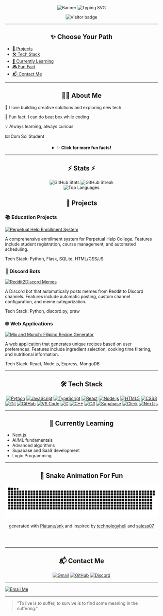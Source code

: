<div align="center">
  <img src="https://capsule-render.vercel.app/api?type=waving&color=gradient&height=200&section=header&text=Hi%20I'm%20JaePyJs!%20👋&fontAlign=50&fontAlignY=40&fontSize=40&desc=Computer%20Science%20student%20passionate%20about%20AI%2C%20web%20dev%2C%20and%20logic%20programming&descAlign=50&descAlignY=60&animation=twinkling&customColorList=F67280,C06C84,6C5B7B,355C7D" alt="Banner" />
  
  <img src="https://readme-typing-svg.demolab.com?font=Fira+Code&weight=700&size=28&pause=1000&color=F67280&center=true&vCenter=true&width=435&lines=Welcome!+I'm+Jae;I+love+Python;That's+all..." alt="Typing SVG" />
  
  <p style="text-align: center;">
    <img src="https://komarev.com/ghpvc/?username=JaePyJs&label=Visitors&color=6C5B7B&style=flat-square" alt="Visitor badge" />
  </p>
</div>

---

<h2 align="center">✨ Choose Your Path</h2>

- [🚀 Projects](#-projects)
- [🛠️ Tech Stack](#-tech-stack)
- [🌱 Currently Learning](#-currently-learning)
- [🎮 Fun Fact](#-about-me)
- [📬 Contact Me](./TextMe.md)

---

<h2 align="center">🧑‍💻 About Me</h2>

🤖 I love building creative solutions and exploring new tech<be>

🎵 Fun fact: I can do beat box while coding<be>

💡 Always learning, always curious

⌨️ Com Sci Student

<details>
  <summary align="center">✨ <b>Click for more fun facts!</b></summary>
  
  🎮 I build games and quizzes for fun and learning.
  
  🐍 Python is my favorite language.
  
  💻 I love vibrant, interactive UIs!
  
  🚀 I love launching new side projects!
  
  🆕 I'm just a newbie. I also watch anime, read novels, manwha, and manhua.

</details>


---

<!-- Stats -->
<div align="center">
  <h2>⚡ Stats ⚡</h2>
  <img src="https://github-readme-stats.vercel.app/api?username=JaePyJs&show_icons=true&theme=radical&count_private=true&include_all_commits=true" alt="GitHub Stats" width="48%" />
  <img src="https://streak-stats.demolab.com/?user=JaePyJs&theme=radical&count_private=true&include_all_commits=true&v=1" alt="GitHub Streak" width="48%" />
  <br>
  <img src="https://github-readme-stats.vercel.app/api/top-langs/?username=JaePyJs&theme=radical&count_private=true&include_all_commits=true&layout=compact&show_icons=true" alt="Top Languages" width="48%" />
</div>



<div align="center">
  <h2>🚀 Projects</h2>
</div>

### 📚 Education Projects

[![Perpetual Help Enrollment System](https://img.shields.io/badge/Perpetual%20Help%20Enrollment%20System-355C7D?style=for-the-badge&logo=github&logoColor=white)](https://github.com/JaePyJs/perpetual-help-enrollment-system)

A comprehensive enrollment system for Perpetual Help College. Features include student registration, course management, and automated scheduling.

Tech Stack: Python, Flask, SQLite, HTML/CSS/JS

### 🤖 Discord Bots

[![Reddit2Discord Memes](https://img.shields.io/badge/Reddit2Discord%20Memes-6C5B7B?style=for-the-badge&logo=github&logoColor=white)](https://github.com/JaePyJs/reddit2discord-memes)

A Discord bot that automatically posts memes from Reddit to Discord channels. Features include automatic posting, custom channel configuration, and meme categorization.

Tech Stack: Python, discord.py, praw

### 🌐 Web Applications

[![Mix and Munch: Filipino Recipe Generator](https://img.shields.io/badge/Mix%20and%20Munch-F67280?style=for-the-badge&logo=github&logoColor=white)](https://github.com/JaePyJs/mix-and-munch)

A web application that generates unique recipes based on user preferences. Features include ingredient selection, cooking time filtering, and nutritional information.

Tech Stack: React, Node.js, Express, MongoDB

---

<h2 align="center" id="-tech-stack">🛠️ Tech Stack</h2>

<p align="center">
  <a href="https://www.python.org/" target="_blank"><img src="https://cdn.jsdelivr.net/gh/devicons/devicon/icons/python/python-original.svg" alt="Python" width="40" height="40"/></a>
  <a href="https://developer.mozilla.org/docs/Web/JavaScript" target="_blank"><img src="https://cdn.jsdelivr.net/gh/devicons/devicon/icons/javascript/javascript-original.svg" alt="JavaScript" width="40" height="40"/></a>
  <a href="https://www.typescriptlang.org/" target="_blank"><img src="https://cdn.jsdelivr.net/gh/devicons/devicon/icons/typescript/typescript-original.svg" alt="TypeScript" width="40" height="40"/></a>
  <a href="https://react.dev/" target="_blank"><img src="https://cdn.jsdelivr.net/gh/devicons/devicon/icons/react/react-original.svg" alt="React" width="40" height="40"/></a>
  <a href="https://nodejs.org/" target="_blank"><img src="https://cdn.jsdelivr.net/gh/devicons/devicon/icons/nodejs/nodejs-original.svg" alt="Node.js" width="40" height="40"/></a>
  <a href="https://developer.mozilla.org/docs/Web/HTML" target="_blank"><img src="https://cdn.jsdelivr.net/gh/devicons/devicon/icons/html5/html5-original.svg" alt="HTML5" width="40" height="40"/></a>
  <a href="https://developer.mozilla.org/docs/Web/CSS" target="_blank"><img src="https://cdn.jsdelivr.net/gh/devicons/devicon/icons/css3/css3-original.svg" alt="CSS3" width="40" height="40"/></a>
  <a href="https://git-scm.com/" target="_blank"><img src="https://cdn.jsdelivr.net/gh/devicons/devicon/icons/git/git-original.svg" alt="Git" width="40" height="40"/></a>
  <a href="https://github.com/" target="_blank"><img src="https://cdn.jsdelivr.net/gh/devicons/devicon/icons/github/github-original.svg" alt="GitHub" width="40" height="40"/></a>
  <a href="https://code.visualstudio.com/" target="_blank"><img src="https://cdn.jsdelivr.net/gh/devicons/devicon/icons/vscode/vscode-original.svg" alt="VS Code" width="40" height="40"/></a>
  <a href="https://www.cprogramming.com/" target="_blank"><img src="https://cdn.jsdelivr.net/gh/devicons/devicon/icons/c/c-original.svg" alt="C" width="40" height="40"/></a>
  <a href="https://isocpp.org/" target="_blank"><img src="https://cdn.jsdelivr.net/gh/devicons/devicon/icons/cplusplus/cplusplus-original.svg" alt="C++" width="40" height="40"/></a>
  <a href="https://docs.microsoft.com/en-us/dotnet/csharp/" target="_blank"><img src="https://cdn.jsdelivr.net/gh/devicons/devicon/icons/csharp/csharp-original.svg" alt="C#" width="40" height="40"/></a>
  <a href="https://supabase.com/" target="_blank"><img src="https://cdn.jsdelivr.net/gh/devicons/devicon/icons/supabase/supabase-original.svg" alt="Supabase" width="40" height="40"/></a>
  <a href="https://clerk.dev/" target="_blank"><img src="https://avatars.githubusercontent.com/u/71596357?s=200&v=4" alt="Clerk" width="40" height="40"/></a>
  <a href="https://nextjs.org/" target="_blank"><img src="https://cdn.jsdelivr.net/gh/devicons/devicon/icons/nextjs/nextjs-original.svg" alt="Next.js" width="40" height="40"/></a>
</p>

---

<h2 align="center">🌱 Currently Learning</h2>

- Next.js
- AI/ML fundamentals
- Advanced algorithms
- Supabase and SaaS development
- Logic Programming

---

<div align="center">
  <h2>🐍 Snake Animation For Fun</h2>
  <picture>
    <source media="(prefers-color-scheme: dark)" srcset="https://raw.githubusercontent.com/JaePyJs/JaePyJs/output/github-contribution-grid-snake-dark.svg">
    <source media="(prefers-color-scheme: light)" srcset="https://raw.githubusercontent.com/JaePyJs/JaePyJs/output/github-contribution-grid-snake.svg">
    <img alt="github contribution grid snake animation" src="https://raw.githubusercontent.com/JaePyJs/JaePyJs/output/github-contribution-grid-snake.svg">
  </picture>
  <br>
  <p style="text-align: center;">
    generated with <a href="https://github.com/Platane/snk">Platane/snk</a> and inspired by <a href="https://github.com/technologyhell">technologyhell</a> and <a href="https://github.com/salesp07/salesp07">salesp07</a>
  </p>
</div>

<br>
<br>

---

<h2 align="center">📬 Contact Me</h2>

<p align="center">
  <a href="mailto:jmbarron0@gmail.com"><img src="https://img.shields.io/badge/Gmail-D14836?style=for-the-badge&logo=gmail&logoColor=white" alt="Gmail"/></a>
  <a href="https://github.com/JaePyJs"><img src="https://img.shields.io/badge/GitHub-181717?style=for-the-badge&logo=github&logoColor=white" alt="GitHub"/></a>
  <a href="https://discordapp.com/users/898905034107019285"><img src="https://img.shields.io/badge/Discord-5865F2?style=for-the-badge&logo=discord&logoColor=white" alt="Discord"/></a>
</p>

---

[![Email Me](https://img.shields.io/badge/Email-m23--1470--578@manila.uphsl.edu.ph-D14836?style=for-the-badge&logo=gmail&logoColor=white)](mailto:m23-1470-578@manila.uphsl.edu.ph)

---

> "To live is to suffer, to survive is to find some meaning in the suffering."
